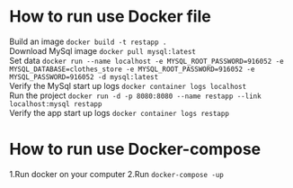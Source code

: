 # How to run use Docker file

Build an image  `docker build -t restapp .`</br>
Download MySql image `docker pull mysql:latest`</br>
Set data `docker run --name localhost -e MYSQL_ROOT_PASSWORD=916052 -e MYSQL_DATABASE=clothes_store -e MYSQL_ROOT_PASSWORD=916052 -e MYSQL_PASSWORD=916052 -d mysql:latest`</br>
Verify the MySql start up logs `docker container logs localhost`</br>
Run the project `docker run -d -p 8080:8080 --name restapp --link localhost:mysql restapp`</br>
Verify the app start up logs `docker container logs restapp`</br>

# How to run use Docker-compose

1.Run docker on your computer
2.Run `docker-compose -up`